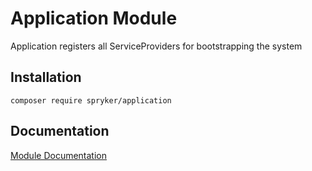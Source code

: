 # Application Module

Application registers all ServiceProviders for bootstrapping the system

## Installation

```
composer require spryker/application
```

## Documentation

[Module Documentation](https://academy.spryker.com/developing_with_spryker/module_guide/modules.html)
